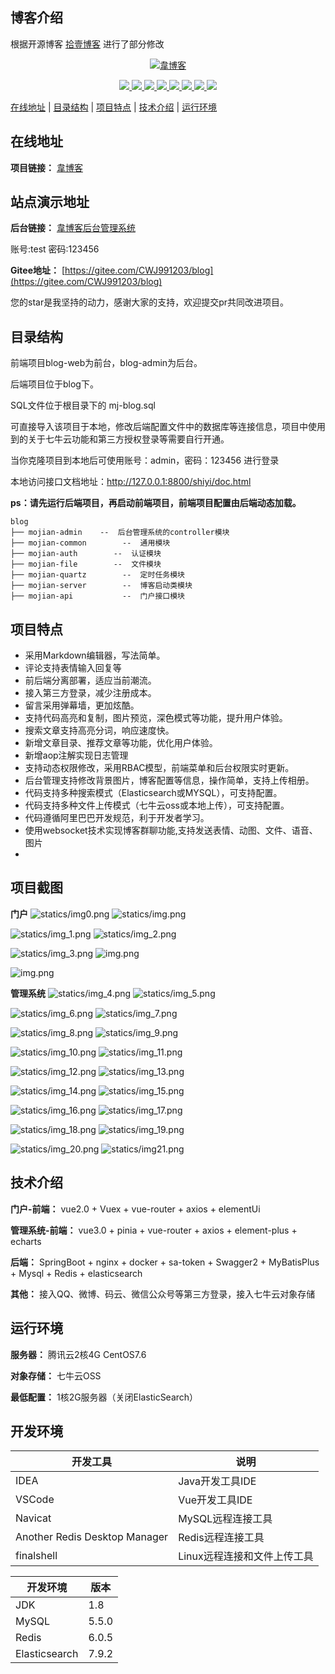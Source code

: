 ## 博客介绍
根据开源博客  [拾壹博客](https://gitee.com/quequnlong/shiyi-blog) 进行了部分修改
<p align=center>
  <a href="http://blog-web.wcgmallcwj.online/" style="border-radius: 50%;width: 100px;height: 100px">
    <img src="logo.ico" alt="韋博客" >
  </a>
</p>

<p align="center">
   <a target="_blank" href="https://github.com/X1192176811/blog">
      <img src="https://img.shields.io/hexpm/l/plug.svg"/>
      <img src="https://img.shields.io/badge/JDK-1.8+-green.svg"/>
      <img src="https://img.shields.io/badge/springboot-2.4.1.RELEASE-green"/>
      <img src="https://img.shields.io/badge/vue-2.5.17-green"/>
      <img src="https://img.shields.io/badge/mysql-5.5.0-green"/>
      <img src="https://img.shields.io/badge/mybatis--plus-3.4.0-green"/>
      <img src="https://img.shields.io/badge/redis-6.0.5-green"/>
      <img src="https://img.shields.io/badge/elasticsearch-7.9.2-green"/>
   </a>
</p>

[在线地址](#在线地址) | [目录结构](#目录结构) | [项目特点](#项目特点) | [技术介绍](#技术介绍) | [运行环境](#运行环境)


## 在线地址

**项目链接：** [韋博客](http://blog-web.wcgmallcwj.online/)

## 站点演示地址
**后台链接：** [韋博客后台管理系统](http://blog-admin.wcgmallcwj.online/login)

账号:test 密码:123456

**Gitee地址：** [https://gitee.com/CWJ991203/blog](https://gitee.com/CWJ991203/blog)

您的star是我坚持的动力，感谢大家的支持，欢迎提交pr共同改进项目。

## 目录结构

前端项目blog-web为前台，blog-admin为后台。

后端项目位于blog下。

SQL文件位于根目录下的 mj-blog.sql

可直接导入该项目于本地，修改后端配置文件中的数据库等连接信息，项目中使用到的关于七牛云功能和第三方授权登录等需要自行开通。

当你克隆项目到本地后可使用账号：admin，密码：123456 进行登录

本地访问接口文档地址：http://127.0.0.1:8800/shiyi/doc.html

**ps：请先运行后端项目，再启动前端项目，前端项目配置由后端动态加载。**

```
blog
├── mojian-admin    --  后台管理系统的controller模块
├── mojian-common        --  通用模块
├── mojian-auth        --  认证模块
├── mojian-file        --  文件模块
├── mojian-quartz        --  定时任务模块
├── mojian-server        --  博客启动类模块
├── mojian-api           --  门户接口模块

```
## 项目特点

- 采用Markdown编辑器，写法简单。
- 评论支持表情输入回复等
- 前后端分离部署，适应当前潮流。
- 接入第三方登录，减少注册成本。
- 留言采用弹幕墙，更加炫酷。
- 支持代码高亮和复制，图片预览，深色模式等功能，提升用户体验。
- 搜索文章支持高亮分词，响应速度快。
- 新增文章目录、推荐文章等功能，优化用户体验。
- 新增aop注解实现日志管理
- 支持动态权限修改，采用RBAC模型，前端菜单和后台权限实时更新。
- 后台管理支持修改背景图片，博客配置等信息，操作简单，支持上传相册。
- 代码支持多种搜索模式（Elasticsearch或MYSQL），可支持配置。
- 代码支持多种文件上传模式（七牛云oss或本地上传），可支持配置。
- 代码遵循阿里巴巴开发规范，利于开发者学习。
- 使用websocket技术实现博客群聊功能,支持发送表情、动图、文件、语音、图片
- 

## 项目截图

**门户**
![statics/img0.png](/statics/img0.png) ![statics/img.png](/statics/img.png)


![statics/img_1.png](/statics/img_1.png) ![statics/img_2.png](/statics/img_2.png)


![statics/img_3.png](/statics/img_3.png) ![img.png](/statics/login.png)

![img.png](/statics/about.png)

**管理系统**
![statics/img_4.png](/statics/img_4.png)  ![statics/img_5.png](/statics/img_5.png)

![statics/img_6.png](/statics/img_6.png)  ![statics/img_7.png](/statics/img_7.png)

![statics/img_8.png](/statics/img_8.png)  ![statics/img_9.png](/statics/img_9.png)

![statics/img_10.png](/statics/img_10.png)  ![statics/img_11.png](/statics/img_11.png)

![statics/img_12.png](/statics/img_12.png)  ![statics/img_13.png](/statics/img_13.png)

![statics/img_14.png](/statics/img_14.png)  ![statics/img_15.png](/statics/img_15.png)

![statics/img_16.png](/statics/img_16.png)  ![statics/img_17.png](/statics/img_17.png)

![statics/img_18.png](/statics/img_18.png)  ![statics/img_19.png](/statics/img_19.png)

![statics/img_20.png](/statics/img_20.png) ![statics/img21.png](/statics/img21.png)


## 技术介绍

**门户-前端：** vue2.0 +  Vuex + vue-router + axios + elementUi

**管理系统-前端：** vue3.0 +  pinia + vue-router + axios + element-plus + echarts

**后端：** SpringBoot + nginx + docker + sa-token + Swagger2 + MyBatisPlus + Mysql + Redis + elasticsearch

**其他：** 接入QQ、微博、码云、微信公众号等第三方登录，接入七牛云对象存储

## 运行环境

**服务器：** 腾讯云2核4G CentOS7.6

**对象存储：** 七牛云OSS

**最低配置：** 1核2G服务器（关闭ElasticSearch）

## 开发环境

|            开发工具            |           说明            |
| ----------------------------- | ------------------------- |
| IDEA                          | Java开发工具IDE            |
| VSCode                        | Vue开发工具IDE             |
| Navicat                       | MySQL远程连接工具          |
| Another Redis Desktop Manager | Redis远程连接工具          |
| finalshell                    | Linux远程连接和文件上传工具 |

|    开发环境    |  版本  |
| ------------- | ----- |
| JDK           | 1.8   |
| MySQL         | 5.5.0 |
| Redis         | 6.0.5 |
| Elasticsearch | 7.9.2 |
